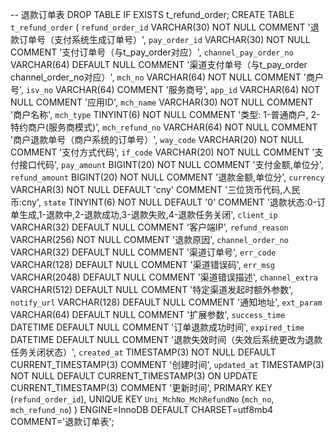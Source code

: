 -- 退款订单表
DROP TABLE IF EXISTS t_refund_order;
CREATE TABLE `t_refund_order` (
          `refund_order_id` VARCHAR(30) NOT NULL COMMENT '退款订单号（支付系统生成订单号）',
          `pay_order_id` VARCHAR(30) NOT NULL COMMENT '支付订单号（与t_pay_order对应）',
          `channel_pay_order_no` VARCHAR(64) DEFAULT NULL COMMENT '渠道支付单号（与t_pay_order channel_order_no对应）',
          `mch_no` VARCHAR(64) NOT NULL COMMENT '商户号',
          `isv_no` VARCHAR(64) COMMENT '服务商号',
          `app_id` VARCHAR(64) NOT NULL COMMENT '应用ID',
          `mch_name` VARCHAR(30) NOT NULL COMMENT '商户名称',
          `mch_type` TINYINT(6) NOT NULL COMMENT '类型: 1-普通商户, 2-特约商户(服务商模式)',
          `mch_refund_no` VARCHAR(64) NOT NULL COMMENT '商户退款单号（商户系统的订单号）',
          `way_code` VARCHAR(20) NOT NULL COMMENT '支付方式代码',
          `if_code` VARCHAR(20) NOT NULL COMMENT '支付接口代码',
          `pay_amount` BIGINT(20) NOT NULL COMMENT '支付金额,单位分',
          `refund_amount` BIGINT(20) NOT NULL COMMENT '退款金额,单位分',
          `currency` VARCHAR(3) NOT NULL DEFAULT 'cny' COMMENT '三位货币代码,人民币:cny',
          `state` TINYINT(6) NOT NULL DEFAULT '0' COMMENT '退款状态:0-订单生成,1-退款中,2-退款成功,3-退款失败,4-退款任务关闭',
          `client_ip` VARCHAR(32) DEFAULT NULL COMMENT '客户端IP',
          `refund_reason` VARCHAR(256) NOT NULL COMMENT '退款原因',
          `channel_order_no` VARCHAR(32) DEFAULT NULL COMMENT '渠道订单号',
          `err_code` VARCHAR(128) DEFAULT NULL COMMENT '渠道错误码',
          `err_msg` VARCHAR(2048) DEFAULT NULL COMMENT '渠道错误描述',
          `channel_extra` VARCHAR(512) DEFAULT NULL COMMENT '特定渠道发起时额外参数',
          `notify_url` VARCHAR(128) DEFAULT NULL COMMENT '通知地址',
          `ext_param` VARCHAR(64) DEFAULT NULL COMMENT '扩展参数',
          `success_time` DATETIME DEFAULT NULL COMMENT '订单退款成功时间',
          `expired_time` DATETIME DEFAULT NULL COMMENT '退款失效时间（失效后系统更改为退款任务关闭状态）',
          `created_at` TIMESTAMP(3) NOT NULL DEFAULT CURRENT_TIMESTAMP(3) COMMENT '创建时间',
          `updated_at` TIMESTAMP(3) NOT NULL DEFAULT CURRENT_TIMESTAMP(3) ON UPDATE CURRENT_TIMESTAMP(3) COMMENT '更新时间',
          PRIMARY KEY (`refund_order_id`),
          UNIQUE KEY `Uni_MchNo_MchRefundNo` (`mch_no`, `mch_refund_no`)
) ENGINE=InnoDB DEFAULT CHARSET=utf8mb4 COMMENT='退款订单表';
